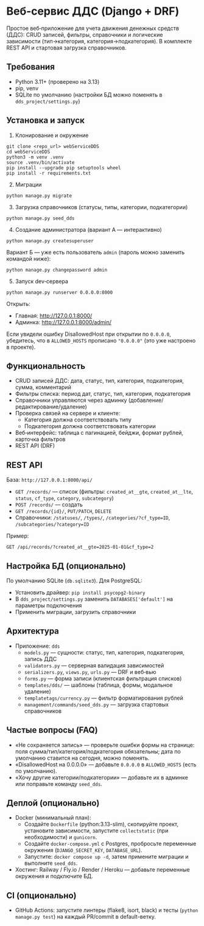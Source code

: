 # Веб‑сервис ДДС (Django + DRF)

Простое веб‑приложение для учета движения денежных средств (ДДС): CRUD записей, фильтры, справочники и логические зависимости (тип→категория, категория→подкатегория). В комплекте REST API и стартовая загрузка справочников.

## Требования
- Python 3.11+ (проверено на 3.13)
- pip, venv
- SQLite по умолчанию (настройки БД можно поменять в `dds_project/settings.py`)

## Установка и запуск
1) Клонирование и окружение
```
git clone <repo_url> webServiceDDS
cd webServiceDDS
python3 -m venv .venv
source .venv/bin/activate
pip install --upgrade pip setuptools wheel
pip install -r requirements.txt
```

2) Миграции
```
python manage.py migrate
```

3) Загрузка справочников (статусы, типы, категории, подкатегории)
```
python manage.py seed_dds
```

4) Создание администратора (вариант А — интерактивно)
```
python manage.py createsuperuser
```
Вариант Б — уже есть пользователь `admin` (пароль можно заменить командой ниже):
```
python manage.py changepassword admin
```

5) Запуск dev‑сервера
```
python manage.py runserver 0.0.0.0:8000
```
Открыть:
- Главная: http://127.0.0.1:8000/
- Админка: http://127.0.0.1:8000/admin/

Если увидели ошибку DisallowedHost при открытии по `0.0.0.0`, убедитесь, что в `ALLOWED_HOSTS` прописано `"0.0.0.0"` (это уже настроено в проекте).

## Функциональность
- CRUD записей ДДС: дата, статус, тип, категория, подкатегория, сумма, комментарий
- Фильтры списка: период дат, статус, тип, категория, подкатегория
- Справочники управляются через админку (добавление/редактирование/удаление)
- Проверка связей на сервере и клиенте:
  - Категория должна соответствовать типу
  - Подкатегория должна соответствовать категории
- Веб‑интерфейс: таблица с пагинацией, бейджи, формат рублей, карточка фильтров
- REST API (DRF)

## REST API
База: `http://127.0.0.1:8000/api/`
- `GET /records/` — список (фильтры: `created_at__gte`, `created_at__lte`, `status`, `cf_type`, `category`, `subcategory`)
- `POST /records/` — создать
- `GET /records/{id}/`, `PUT/PATCH`, `DELETE`
- Справочники: `/statuses/`, `/types/`, `/categories/?cf_type=ID`, `/subcategories/?category=ID`

Пример:
```
GET /api/records/?created_at__gte=2025-01-01&cf_type=2
```

## Настройка БД (опционально)
По умолчанию SQLite (`db.sqlite3`). Для PostgreSQL:
- Установить драйвер: `pip install psycopg2-binary`
- В `dds_project/settings.py` заменить `DATABASES['default']` на параметры подключения
- Применить миграции, загрузить справочники

## Архитектура
- Приложение: `dds`
  - `models.py` — сущности: статус, тип, категория, подкатегория, запись ДДС
  - `validators.py` — серверная валидация зависимостей
  - `serializers.py`, `views.py`, `urls.py` — DRF и веб‑вью
  - `forms.py` — форма записи (клиентская фильтрация списков)
  - `templates/dds/` — шаблоны (таблица, формы, модальное удаление)
  - `templatetags/currency.py` — фильтр форматирования рублей
  - `management/commands/seed_dds.py` — загрузка стартовых справочников

## Частые вопросы (FAQ)
- «Не сохраняется запись» — проверьте ошибки формы на странице: поля сумма/тип/категория/подкатегория обязательны; дата по умолчанию ставится на сегодня, можно поменять.
- «DisallowedHost на 0.0.0.0» — добавьте `0.0.0.0` в `ALLOWED_HOSTS` (есть по умолчанию).
- «Хочу другие категории/подкатегории» — добавьте их в админке или поправьте команду `seed_dds`.


## Деплой (опционально)
- Docker (минимальный план):
  - Создайте `Dockerfile` (python:3.13-slim), скопируйте проект, установите зависимости, запустите `collectstatic` (при необходимости) и `gunicorn`.
  - Создайте `docker-compose.yml` c Postgres, пробросьте переменные окружения (`DJANGO_SECRET_KEY`, `DATABASE_URL`).
  - Запустите: `docker compose up -d`, затем примените миграции и выполните `seed_dds`.
- Хостинг: Railway / Fly.io / Render / Heroku — добавьте переменные окружения и подключите БД.

## CI (опционально)
- GitHub Actions: запустите линтеры (flake8, isort, black) и тесты (`python manage.py test`) на каждый PR/commit в default-ветку.




